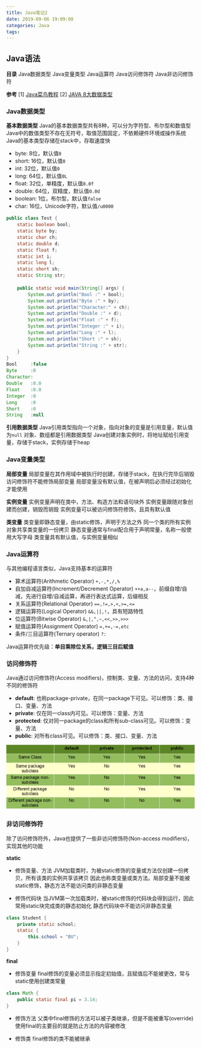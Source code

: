 ```yaml
---
title: Java笔记2
date: 2019-09-06 19:09:08
categories: Java
tags:
---
```

## Java语法
__目录__
Java数据类型
Java变量类型
Java运算符
Java访问修饰符
Java非访问修饰符

__参考__
[1] [Java菜鸟教程](https://www.runoob.com/java/java-tutorial.html) 
[2] [JAVA 8大数据类型](https://blog.csdn.net/qq_28328381/article/details/81163856)


### Java数据类型
__基本数据类型__
Java的基本数据类型共有8种，可以分为字符型、布尔型和数值型
Java中的数值类型不存在无符号，取值范围固定，不依赖硬件环境或操作系统
Java的基本类型存储在stack中，存取速度快
- byte: 8位，默认值`0`
- short: 16位，默认值`0`
- int: 32位，默认值`0`
- long: 64位，默认值`0L`
- float: 32位，单精度，默认值`0.0f`
- double: 64位，双精度，默认值`0.0d`
- boolean: 1位，布尔型，默认值`false`
- char: 16位，Unicode字符，默认值`/u0000`

<!-- more -->

```java
public class Test {
    static boolean bool;
    static byte by;
    static char ch;
    static double d;
    static float f;
    static int i;
    static long l;
    static short sh;
    static String str;
 
    public static void main(String[] args) {
        System.out.println("Bool :" + bool);
        System.out.println("Byte :" + by);
        System.out.println("Character:" + ch);
        System.out.println("Double :" + d);
        System.out.println("Float :" + f);
        System.out.println("Integer :" + i);
        System.out.println("Long :" + l);
        System.out.println("Short :" + sh);
        System.out.println("String :" + str);
    }
}
Bool     :false
Byte     :0
Character:
Double   :0.0
Float    :0.0
Integer  :0
Long     :0
Short    :0
String   :null
```

__引用数据类型__
Java引用类型指向一个对象，指向对象的变量是引用变量，默认值为`null`
对象、数组都是引用数据类型
Java创建对象实例时，将地址赋给引用变量，存储于stack，实例存储于heap

### Java变量类型
__局部变量__
局部变量在其作用域中被执行时创建，存储于stack，在执行完毕后销毁
访问修饰符不能修饰局部变量
局部变量没有默认值，在被声明后必须经过初始化才能使用

__实例变量__
实例变量声明在类中，方法、构造方法和语句块外
实例变量跟随对象创建而创建，销毁而销毁
实例变量可以被访问修饰符修饰，且具有默认值

__类变量__
类变量即静态变量，由static修饰，声明于方法之外
同一个类的所有实例对象共享类变量的一份拷贝
静态变量通常与final配合用于声明常量，名称一般使用大写字母
类变量具有默认值，与实例变量相似

### Java运算符
与其他编程语言类似，Java支持基本的运算符
- 算术运算符(Arithmetic Operator) `+,-,*,/,%`
- 自加自减运算符(Increment/Decrement Operator) `++a,a--`，前缀自增/自减，先进行自增/自减运算，再进行表达式运算，后缀相反
- 关系运算符(Relational Operator) `==,!=,>,<,>=,<=`
- 逻辑运算符(Logical Operator) `&&,||,!`，具有短路特性
- 位运算符(Bitwise Operator) `&,|,^,~,<<,>>,>>>`
- 赋值运算符(Assignment Operator) `=,+=,-=,etc`
- 条件/三目运算符(Ternary operator) `?:`

Java运算符优先级：__单目乘除位关系，逻辑三目后赋值__

### 访问修饰符
Java通过访问修饰符(Access modifiers)，控制类、变量、方法的访问，支持4种不同的修饰符
- __default__: 也称package-private，在同一package下可见。可以修饰：类、接口、变量、方法
- __private__: 仅在同一class内可见。可以修饰：变量、方法
- __protected__: 仅对同一package的class和所有sub-class可见。可以修饰：变量、方法
- __public__: 对所有class可见。可以修饰：类、接口、变量、方法

![Modifier](Java笔记2/Modifier.png)

### 非访问修饰符
除了访问修饰符外，Java也提供了一些非访问修饰符(Non-access modifiers)，实现其他的功能

__static__
- 修饰变量、方法
JVM加载类时，为被static修饰的变量或方法仅创建一份拷贝，所有该类的实例共享该拷贝
因此也称类变量或类方法。局部变量不能被static修饰，静态方法不能访问类的非静态变量

- 修饰代码块
当JVM第一次加载类时，被static修饰的代码块会得到运行，因此常用static块完成类的静态初始化
静态代码块中不能访问非静态变量
```java
class Student {
    private static school;
    static {
        this.school = "BU";
    }
}
```

__final__
- 修饰变量
final修饰的变量必须显示指定初始值，且赋值后不能被更改，常与static使用创建类常量
```java
class Math {
    public static final pi = 3.14;
}

```
- 修饰方法
父类中final修饰的方法可以被子类继承，但是不能被重写(override)
使用final的主要目的就是防止方法的内容被修改

- 修饰类
final修饰的类不能被继承


